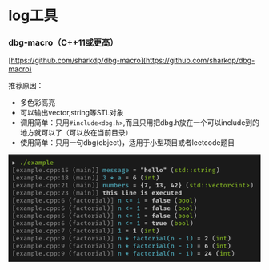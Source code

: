 # log工具

### dbg-macro（C++11或更高）

[https://github.com/sharkdp/dbg-macro](https://github.com/sharkdp/dbg-macro)

推荐原因：

* 多色彩高亮
* 可以输出vector,string等STL对象
* 调用简单：只用`#include<dbg.h>`,而且只用把dbg.h放在一个可以include到的地方就可以了（可以放在当前目录）
* 使用简单：只用一句dbg\(object\)，适用于小型项目或者leetcode题目

![](../.gitbook/assets/dbg-macro.png)

